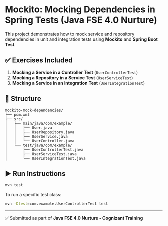 # Mockito: Mocking Dependencies in Spring Tests (Java FSE 4.0 Nurture)

This project demonstrates how to mock service and repository dependencies in unit and integration tests using **Mockito** and **Spring Boot Test**.

## ✅ Exercises Included

1. **Mocking a Service in a Controller Test** (`UserControllerTest`)
2. **Mocking a Repository in a Service Test** (`UserServiceTest`)
3. **Mocking a Service in an Integration Test** (`UserIntegrationTest`)

## 📁 Structure

```
mockito-mock-dependencies/
├── pom.xml
├── src/
│   ├── main/java/com/example/
│   │   ├── User.java
│   │   ├── UserRepository.java
│   │   ├── UserService.java
│   │   └── UserController.java
│   └── test/java/com/example/
│       ├── UserControllerTest.java
│       ├── UserServiceTest.java
│       └── UserIntegrationTest.java
```

## ▶️ Run Instructions

```bash
mvn test
```

To run a specific test class:
```bash
mvn -Dtest=com.example.UserControllerTest test
```

---

✅ Submitted as part of **Java FSE 4.0 Nurture - Cognizant Training**
